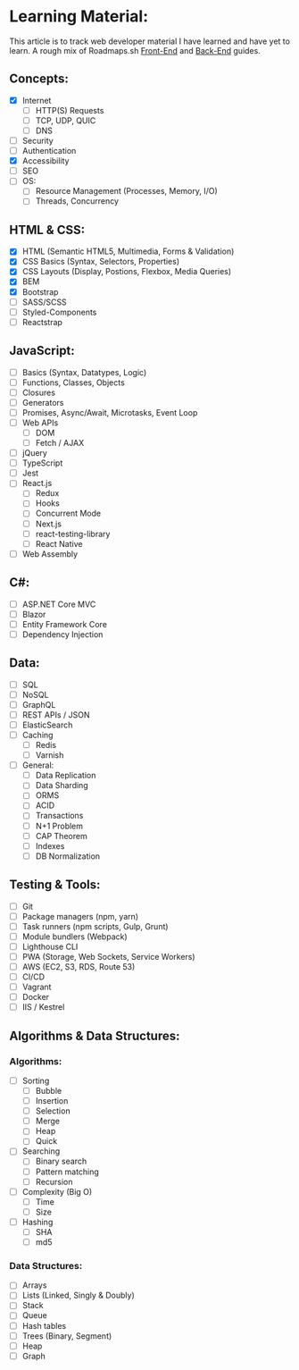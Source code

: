 # Learning Material:

This article is to track web developer material I have learned and have yet to learn. A rough mix of Roadmaps.sh [Front-End](https://roadmap.sh/roadmaps/frontend.png) and [Back-End](https://roadmap.sh/roadmaps/backend.png) guides.

## Concepts:

- [X] Internet
  - [ ] HTTP(S) Requests
  - [ ] TCP, UDP, QUIC
  - [ ] DNS
- [ ] Security
- [ ] Authentication
- [X] Accessibility
- [ ] SEO
- [ ] OS:
  - [ ] Resource Management (Processes, Memory, I/O)
  - [ ] Threads, Concurrency

## HTML & CSS:

- [X] HTML (Semantic HTML5, Multimedia, Forms & Validation)
- [X] CSS Basics (Syntax, Selectors, Properties)
- [X] CSS Layouts (Display, Postions, Flexbox, Media Queries)
- [X] BEM
- [X] Bootstrap
- [ ] SASS/SCSS
- [ ] Styled-Components
- [ ] Reactstrap

## JavaScript:

- [ ] Basics (Syntax, Datatypes, Logic)
- [ ] Functions, Classes, Objects
- [ ] Closures
- [ ] Generators
- [ ] Promises, Async/Await, Microtasks, Event Loop
- [ ] Web APIs
  - [ ] DOM
  - [ ] Fetch / AJAX
- [ ] jQuery
- [ ] TypeScript
- [ ] Jest
- [ ] React.js
  - [ ] Redux
  - [ ] Hooks
  - [ ] Concurrent Mode
  - [ ] Next.js
  - [ ] react-testing-library
  - [ ] React Native
- [ ] Web Assembly

## C#:

- [ ] ASP.NET Core MVC
- [ ] Blazor
- [ ] Entity Framework Core
- [ ] Dependency Injection

## Data:

- [ ] SQL
- [ ] NoSQL
- [ ] GraphQL
- [ ] REST APIs / JSON
- [ ] ElasticSearch
- [ ] Caching
  - [ ] Redis
  - [ ] Varnish
- [ ] General:
  - [ ] Data Replication
  - [ ] Data Sharding
  - [ ] ORMS
  - [ ] ACID
  - [ ] Transactions
  - [ ] N+1 Problem
  - [ ] CAP Theorem
  - [ ] Indexes
  - [ ] DB Normalization

## Testing & Tools:

- [ ] Git
- [ ] Package managers (npm, yarn)
- [ ] Task runners (npm scripts, Gulp, Grunt)
- [ ] Module bundlers (Webpack)
- [ ] Lighthouse CLI
- [ ] PWA (Storage, Web Sockets, Service Workers)
- [ ] AWS (EC2, S3, RDS, Route 53)
- [ ] CI/CD
- [ ] Vagrant
- [ ] Docker
- [ ] IIS / Kestrel

## Algorithms & Data Structures:

### Algorithms:

- [ ] Sorting
  - [ ] Bubble
  - [ ] Insertion
  - [ ] Selection
  - [ ] Merge
  - [ ] Heap
  - [ ] Quick
- [ ] Searching
  - [ ] Binary search
  - [ ] Pattern matching
  - [ ] Recursion
- [ ] Complexity (Big O)
  - [ ] Time
  - [ ] Size
- [ ] Hashing
  - [ ] SHA
  - [ ] md5

### Data Structures:

- [ ] Arrays
- [ ] Lists (Linked, Singly & Doubly)
- [ ] Stack
- [ ] Queue
- [ ] Hash tables
- [ ] Trees (Binary, Segment)
- [ ] Heap
- [ ] Graph
